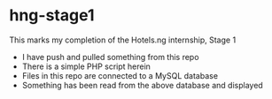 # hng-stage1

This marks my completion of the Hotels.ng internship, Stage 1

- I have push and pulled something from this repo
- There is a simple PHP script herein
- Files in this repo are connected to a MySQL database
- Something has been read from the above database and displayed
